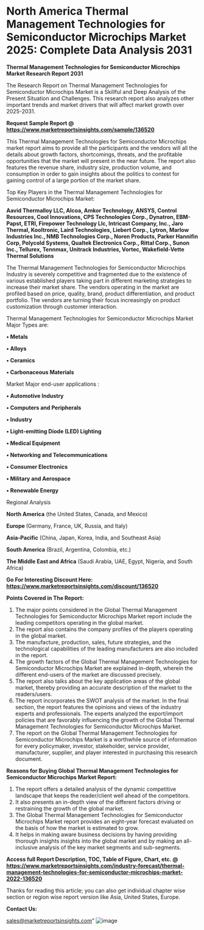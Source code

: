 # North America Thermal Management Technologies for Semiconductor Microchips Market 2025: Complete Data Analysis 2031

<strong>Thermal Management Technologies for Semiconductor Microchips Market Research Report 2031</strong>

The Research Report on Thermal Management Technologies for Semiconductor Microchips Market is a Skillful and Deep Analysis of the Present Situation and Challenges. This research report also analyzes other important trends and market drivers that will affect market growth over 2025-2031.

<strong>Request Sample Report @ <a href=https://www.marketreportsinsights.com/sample/136520>https://www.marketreportsinsights.com/sample/136520</a></strong>

This Thermal Management Technologies for Semiconductor Microchips market report aims to provide all the participants and the vendors will all the details about growth factors, shortcomings, threats, and the profitable opportunities that the market will present in the near future. The report also features the revenue share, industry size, production volume, and consumption in order to gain insights about the politics to contest for gaining control of a large portion of the market share.

Top Key Players in the Thermal Management Technologies for Semiconductor Microchips Market:

<strong>Aavid Thermalloy LLC, Alcoa, Amkor Technology, ANSYS, Control Resources, Cool Innovations, CPS Technologies Corp., Dynatron, EBM-Papst, ETRI, Firepower Technology Llc, Intricast Company, Inc., Jaro Thermal, Kooltronic, Laird Technologies, Liebert Corp., Lytron, Marlow Industries Inc., NMB Technologies Corp., Noren Products, Parker Hannifin Corp, Polycold Systems, Qualtek Electronics Corp., Rittal Corp., Sunon Inc., Tellurex, Tennmax, Unitrack Industries, Vortec, Wakefield-Vette Thermal Solutions</strong>

The Thermal Management Technologies for Semiconductor Microchips Industry is severely competitive and fragmented due to the existence of various established players taking part in different marketing strategies to increase their market share. The vendors operating in the market are profiled based on price, quality, brand, product differentiation, and product portfolio. The vendors are turning their focus increasingly on product customization through customer interaction.

Thermal Management Technologies for Semiconductor Microchips Market Major Types are:

<strong>• Metals

• Alloys

• Ceramics

• Carbonaceous Materials</strong>

Market Major end-user applications :

<strong>• Automotive Industry

• Computers and Peripherals

• Industry

• Light-emitting Diode (LED) Lighting

• Medical Equipment

• Networking and Telecommunications

• Consumer Electronics

• Military and Aerospace

• Renewable Energy</strong>

Regional Analysis

</u><strong><b>North America</b></strong> (the United States, Canada, and Mexico)

<strong><b>Europe </b></strong>(Germany, France, UK, Russia, and Italy)

<strong><b>Asia-Pacific</b></strong> (China, Japan, Korea, India, and Southeast Asia)

<strong><b>South America</b></strong> (Brazil, Argentina, Colombia, etc.)

<strong><b>The Middle East and Africa</b></strong> (Saudi Arabia, UAE, Egypt, Nigeria, and South Africa)

<strong>Go For Interesting Discount Here: <a href=https://www.marketreportsinsights.com/discount/136520>https://www.marketreportsinsights.com/discount/136520</a></strong>

<strong>Points Covered in The Report:</strong>
<ol>
  <li>The major points considered in the Global Thermal Management Technologies for Semiconductor Microchips Market report include the leading competitors operating in the global market.</li>
  <li>The report also contains the company profiles of the players operating in the global market.</li>
  <li>The manufacture, production, sales, future strategies, and the technological capabilities of the leading manufacturers are also included in the report.</li>
  <li>The growth factors of the Global Thermal Management Technologies for Semiconductor Microchips Market are explained in-depth, wherein the different end-users of the market are discussed precisely.</li>
  <li>The report also talks about the key application areas of the global market, thereby providing an accurate description of the market to the readers/users.</li>
  <li>The report incorporates the SWOT analysis of the market. In the final section, the report features the opinions and views of the industry experts and professionals. The experts analyzed the export/import policies that are favorably influencing the growth of the Global Thermal Management Technologies for Semiconductor Microchips Market.</li>
  <li>The report on the Global Thermal Management Technologies for Semiconductor Microchips Market is a worthwhile source of information for every policymaker, investor, stakeholder, service provider, manufacturer, supplier, and player interested in purchasing this research document.</li>
</ol>
<strong>Reasons for Buying Global Thermal Management Technologies for Semiconductor Microchips Market Report:</strong>

<ol>
  <li>The report offers a detailed analysis of the dynamic competitive landscape that keeps the reader/client well ahead of the competitors.</li>
  <li>It also presents an in-depth view of the different factors driving or restraining the growth of the global market.</li>
  <li>The Global Thermal Management Technologies for Semiconductor Microchips Market report provides an eight-year forecast evaluated on the basis of how the market is estimated to grow.</li>
  <li>It helps in making aware business decisions by having providing thorough insights insights into the global market and by making an all-inclusive analysis of the key market segments and sub-segments.</li>
</ol>
<strong>Access full Report Description, TOC, Table of Figure, Chart, etc. @ <a href=https://www.marketreportsinsights.com/industry-forecast/thermal-management-technologies-for-semiconductor-microchips-market-2022-136520>https://www.marketreportsinsights.com/industry-forecast/thermal-management-technologies-for-semiconductor-microchips-market-2022-136520</a></strong>


Thanks for reading this article; you can also get individual chapter wise section or region wise report version like Asia, United States, Europe.

<strong>Contact Us:</strong>

sales@marketreportsinsights.com"
![image](https://github.com/user-attachments/assets/7a68dba9-89f7-4bd1-86a8-1939cb99ad4b)
